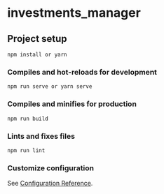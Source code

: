 # investments_manager

## Project setup
```
npm install or yarn
```

### Compiles and hot-reloads for development
```
npm run serve or yarn serve
```

### Compiles and minifies for production
```
npm run build
```

### Lints and fixes files
```
npm run lint
```

### Customize configuration
See [Configuration Reference](https://cli.vuejs.org/config/).
